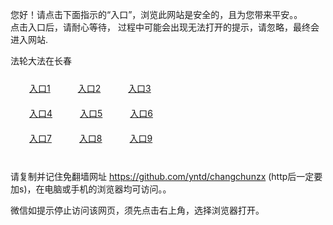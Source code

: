 您好！请点击下面指示的“入口”，浏览此网站是安全的，且为您带来平安。。 <br/>
点击入口后，请耐心等待， 过程中可能会出现无法打开的提示，请忽略，最终会进入网站. </br>

法轮大法在长春<br/>
<div style="padding:10px"><a style="margin:20px" target="_blank" href="https://d2vcw6oav0a15s.cloudfront.net/2Qpsp?fpyvfq" id="ccLink1" rel="nofollow">入口1</a> <a target="_blank" style="margin:20px" href="https://d2f9k4a1in3agb.cloudfront.net/2Qpsp?wyixlcr" id="ccLink2" rel="nofollow">入口2</a> <a style="margin:20px" target="_blank" href="https://ddfiqdailh5u4.cloudfront.net/2Qpsp?bmxuftla" id="ccLink3" rel="nofollow">入口3</a></div>

<div style="padding:10px" ><a style="margin:20px" target="_blank" href="https://d2vcw6oav0a15s.cloudfront.net/2Qpsp?fpyvfq" id="ccLink4" rel="nofollow">入口4</a> <a style="margin:20px" href="https://d2f9k4a1in3agb.cloudfront.net/2Qpsp?wyixlcr" target="_blank" id="ccLink5" rel="nofollow">入口5</a> <a style="margin:20px" href="https://ddfiqdailh5u4.cloudfront.net/2Qpsp?bmxuftla" target="_blank" id="ccLink6" rel="nofollow">入口6</a></div>

<div style="padding:10px"><a style="margin:20px" target="_blank" href="https://d2vcw6oav0a15s.cloudfront.net/2Qpsp?fpyvfq" id="ccLink7" rel="nofollow">入口7</a> <a style="margin:20px" href="https://d2f9k4a1in3agb.cloudfront.net/2Qpsp?wyixlcr" target="_blank" id="ccLink8" rel="nofollow">入口8</a> <a style="margin:20px" target="_blank" href="https://ddfiqdailh5u4.cloudfront.net/2Qpsp?bmxuftla" id="ccLink9" rel="nofollow">入口9</a></div>

<br/>



请复制并记住免翻墙网址 https://github.com/yntd/changchunzx (http后一定要加s)，在电脑或手机的浏览器均可访问。。<br/>

微信如提示停止访问该网页，须先点击右上角，选择浏览器打开。
